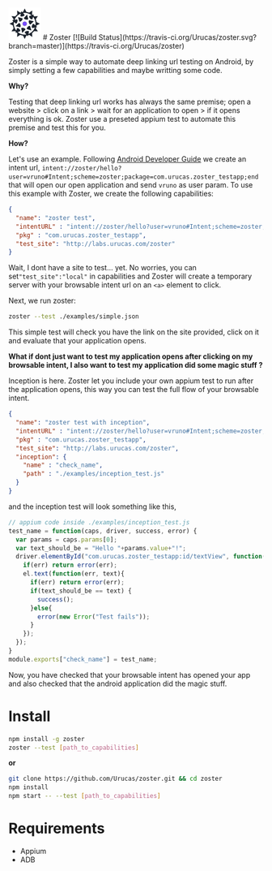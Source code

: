 <img src="https://raw.githubusercontent.com/Urucas/zoster/master/logo.png" />
# Zoster [![Build Status](https://travis-ci.org/Urucas/zoster.svg?branch=master)](https://travis-ci.org/Urucas/zoster)

Zoster is a simple way to automate deep linking url testing on Android, by simply setting a few capabilities and maybe writting some code. 

**Why?**

Testing that deep linking url works has always the same premise; open a website > click on a link > wait for an application to open > if it opens everything is ok. Zoster use a preseted appium test to automate this premise and test this for you.

**How?**

Let's use an example. Following [Android Developer Guide](https://developer.android.com/guide/components/intents-common.html#Browser) we create an intent url, ```intent://zoster/hello?user=vruno#Intent;scheme=zoster;package=com.urucas.zoster_testapp;end``` 
that will open our open application and send ```vruno``` as user param.
To use this example with Zoster, we create the following capabilities:
```json
{
  "name": "zoster test",
  "intentURL" : "intent://zoster/hello?user=vruno#Intent;scheme=zoster;package=com.urucas.zoster_testapp;end",
  "pkg" : "com.urucas.zoster_testapp",
  "test_site": "http://labs.urucas.com/zoster"
}
```
Wait, I dont have a site to test... yet. No worries, you can set```"test_site":"local"``` in capabilities and Zoster will create a temporary server with your browsable intent url on an ```<a>``` element to click. 

Next, we run zoster:
```bash
zoster --test ./examples/simple.json
```
This simple test will check you have the link on the site provided, click on it and evaluate that your application opens.

**What if dont just want to test my application opens after clicking on my browsable intent, I also want to test my application did some magic stuff ?**

Inception is here. Zoster let you include your own appium test to run after the application opens, this way you can test the full flow of your browsable intent. 
```json
{
  "name": "zoster test with inception",
  "intentURL" : "intent://zoster/hello?user=vruno#Intent;scheme=zoster;package=com.urucas.zoster_testapp;end",
  "pkg" : "com.urucas.zoster_testapp",
  "test_site": "http://labs.urucas.com/zoster",
  "inception": {
    "name" : "check_name",
    "path" : "./examples/inception_test.js"
  }
}
```
and the inception test will look something like this,
```javascript
// appium code inside ./examples/inception_test.js
test_name = function(caps, driver, success, error) {
  var params = caps.params[0];
  var text_should_be = "Hello "+params.value+"!";
  driver.elementById("com.urucas.zoster_testapp:id/textView", function(err, el) {
    if(err) return error(err);
    el.text(function(err, text){
      if(err) return error(err);
      if(text_should_be == text) {
        success();
      }else{
        error(new Error("Test fails"));
      }
    });
  });
}
module.exports["check_name"] = test_name;
```
Now, you have checked that your browsable intent has opened your app and also checked that the android application did the magic stuff.  

# Install
```bash
npm install -g zoster
zoster --test [path_to_capabilities]
```
**or**
```bash
git clone https://github.com/Urucas/zoster.git && cd zoster
npm install
npm start -- --test [path_to_capabilities]
```

# Requirements
* Appium
* ADB
